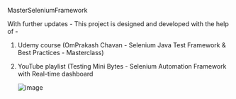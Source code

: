 MasterSeleniumFramework

With further updates - This project is designed and developed with the help of -

1) Udemy course (OmPrakash Chavan - Selenium Java Test Framework & Best Practices - Masterclass) 
2) YouTube playlist (Testing Mini Bytes - Selenium Automation Framework with Real-time dashboard
   
   ![image](https://github.com/rashmiiyengar/MasterSeleniumFramework/assets/33377298/44a42f0d-f2f3-42fe-88e1-f2e95bbf7232)
